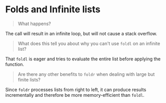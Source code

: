 # Folds and Infinite lists

> What happens?

The call will result in an infinite loop, but will not cause a stack overflow.

> What does this tell you about why you can't use `foldl` on an infinite list?

That `foldl` is eager and tries to evaluate the entire list before applying the function.

> Are there any other benefits to `foldr` when dealing with large but finite lists?

Since `foldr` processes lists from right to left, it can produce results incrementally and therefore be more memory-efficient than `foldl`.
